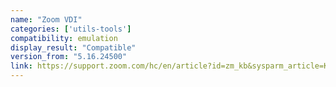 ```yaml
---
name: "Zoom VDI"
categories: ['utils-tools']
compatibility: emulation
display_result: "Compatible"
version_from: "5.16.24500"
link: https://support.zoom.com/hc/en/article?id=zm_kb&sysparm_article=KB0063810
---
```


